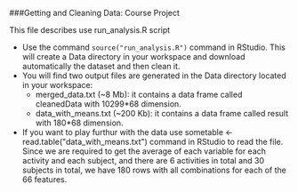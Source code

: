 ###Getting and Cleaning Data: Course Project

This file describes use run_analysis.R script
* Use the command `source("run_analysis.R")` command in RStudio. This will create a Data directory in your workspace and download automatically the dataset and then clean it.
* You will find two output files are generated in the Data directory located in your workspace:
  - merged_data.txt (~8 Mb): it contains a data frame called cleanedData with 10299*68 dimension.
  - data_with_means.txt (~200 Kb): it contains a data frame called result with 180*68 dimension.
* If you want to play furthur with the data use sometable <- read.table("data_with_means.txt") command in RStudio to read the file. Since we are required to get the average of each variable for each activity and each subject, and there are 6 activities in total and 30 subjects in total, we have 180 rows with all combinations for each of the 66 features. 
